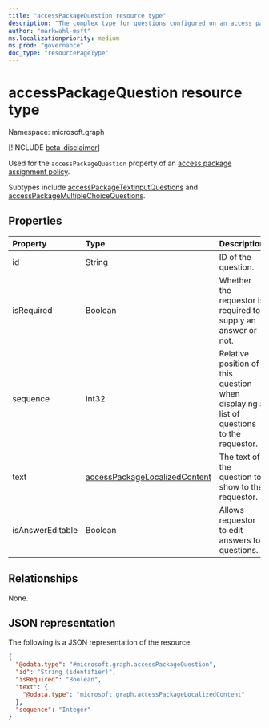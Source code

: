 ```yaml
---
title: "accessPackageQuestion resource type"
description: "The complex type for questions configured on an access package assignment policy."
author: "markwahl-msft"
ms.localizationpriority: medium
ms.prod: "governance"
doc_type: "resourcePageType"
---
```


# accessPackageQuestion resource type

Namespace: microsoft.graph

[!INCLUDE [beta-disclaimer](../../includes/beta-disclaimer.md)]

Used for the `accessPackageQuestion` property of an [access package assignment policy](accesspackageassignmentpolicy.md). 

Subtypes include [accessPackageTextInputQuestions](accesspackagetextinputquestion.md) and [accessPackageMultipleChoiceQuestions](accesspackagemultiplechoicequestion.md).

## Properties
|Property|Type|Description|
|:---|:---|:---|
|id|String| ID of the question.|
|isRequired|Boolean| Whether the requestor is required to supply an answer or not.|
|sequence|Int32| Relative position of this question when displaying a list of questions to the requestor.|
|text|[accessPackageLocalizedContent](../resources/accesspackagelocalizedcontent.md)|The text of the question to show to the requestor.|
|isAnswerEditable|Boolean|Allows requestor to edit answers to questions.|

## Relationships
None.

## JSON representation
The following is a JSON representation of the resource.
<!-- {
  "blockType": "resource",
  "@odata.type": "microsoft.graph.accessPackageQuestion"
}
-->
``` json
{
  "@odata.type": "#microsoft.graph.accessPackageQuestion",
  "id": "String (identifier)",
  "isRequired": "Boolean",
  "text": {
    "@odata.type": "microsoft.graph.accessPackageLocalizedContent"
  },
  "sequence": "Integer"
}
```

